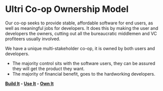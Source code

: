 # Ultri Co-op Ownership Model

Our co-op seeks to provide stable, affordable software for end users, as well as meaningful jobs for developers. It does this by making the user and developers the owners, cutting out all the bureaucratic middlemen and VC profiteers usually involved.

We have a unique multi-stakeholder co-op, it is owned by both users and developers.

* The majority control sits with the software users, they can be assured they will get the product they want.
* The majority of financial benefit, goes to the hardworking developers.

**[Build It](/developers/) - [Use It](/members/) - [Own It](/coop-membership-packages/)**